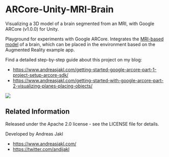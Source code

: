 # ARCore-Unity-MRI-Brain

Visualizing a 3D model of a brain segmented from an MRI, with Google ARCore (v1.0.0) for Unity.

Playground for experiments with Google ARCore. Integrates the [MRI-based model](https://poly.google.com/view/bcjt0dQVTPo) of a brain, which can be placed in the environment based on the Augmented Reality example app.

Find a detailed step-by-step guide about this project on my blog:
* https://www.andreasjakl.com/getting-started-google-arcore-part-1-project-setup-arcore-sdk/
* https://www.andreasjakl.com/getting-started-with-google-arcore-part-2-visualizing-planes-placing-objects/

![](https://raw.githubusercontent.com/andijakl/ARCore-Unity-MRI-Brain/master/ARCore-Brain.jpg)

## Related Information

Released under the Apache 2.0 license - see the LICENSE file for details.

Developed by Andreas Jakl
* https://www.andreasjakl.com/
* https://twitter.com/andijakl